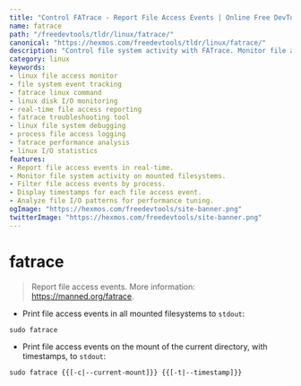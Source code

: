 ```yaml
---
title: "Control FATrace - Report File Access Events | Online Free DevTools by Hexmos"
name: fatrace
path: "/freedevtools/tldr/linux/fatrace/"
canonical: "https://hexmos.com/freedevtools/tldr/linux/fatrace/"
description: "Control file system activity with FATrace. Monitor file access events on Linux systems for debugging and performance analysis. Free online tool, no registration required."
category: linux
keywords:
- linux file access monitor
- file system event tracking
- fatrace linux command
- linux disk I/O monitoring
- real-time file access reporting
- fatrace troubleshooting tool
- linux file system debugging
- process file access logging
- fatrace performance analysis
- linux I/O statistics
features:
- Report file access events in real-time.
- Monitor file system activity on mounted filesystems.
- Filter file access events by process.
- Display timestamps for each file access event.
- Analyze file I/O patterns for performance tuning.
ogImage: "https://hexmos.com/freedevtools/site-banner.png"
twitterImage: "https://hexmos.com/freedevtools/site-banner.png"
---
```


# fatrace

> Report file access events.
> More information: <https://manned.org/fatrace>.

- Print file access events in all mounted filesystems to `stdout`:

`sudo fatrace`

- Print file access events on the mount of the current directory, with timestamps, to `stdout`:

`sudo fatrace {{[-c|--current-mount]}} {{[-t|--timestamp]}}`
